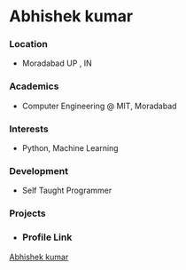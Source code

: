 # Abhishek kumar
### Location

- Moradabad UP , IN
### Academics

- Computer Engineering @ MIT, Moradabad

### Interests

- Python, Machine Learning

### Development

- Self Taught Programmer

### Projects
 

- ### Profile Link

[Abhishek kumar](https://github.com/avik001)
